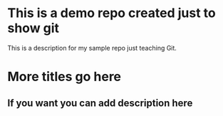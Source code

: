 # This is a demo repo created just to show git
This is a description for my sample repo just teaching Git.

# More titles go here

## If you want you can add description here
